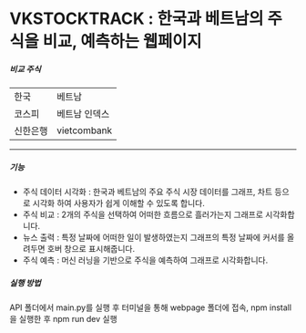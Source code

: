 <html>
  <body>
    <h1>VKSTOCKTRACK : 한국과 베트남의 주식을 비교, 예측하는 웹페이지</h1>
    <h5>비교 주식</h5>
    <table>
      <tr><td>한국</td><td>베트남</td></tr>
      <tr><td>코스피</td><td>베트남 인덱스</td></tr>                                  
      <tr><td>신한은행</td><td>vietcombank</td></tr>
    </table>
    <hr>
    <h5>기능</h5>
    <ul>
      <li>주식 데이터 시각화 : 한국과 베트남의 주요 주식 시장 데이터를 그래프, 차트 등으로 시각화 하여 사용자가 쉽게 이해할 수 있도록 합니다.</li>
      <li>주식 비교 : 2개의 주식을 선택하여 어떠한 흐름으로 흘러가는지 그래프로 시각화합니다.</li>
      <li>뉴스 출력 : 특정 날짜에 어떠한 일이 발생하였는지 그래프의 특정 날짜에 커서를 올려두면 호버 창으로 표시해줍니다.</li>
      <li>주식 예측 : 머신 러닝을 기반으로 주식을 예측하여 그래프로 시각화합니다.</li>
    </ul>
    <h5>실행 방법</h5>
    API 폴더에서 main.py를 실행 후
    터미널을 통해 webpage 폴더에 접속, npm install을 실행한 후 npm run dev 실행
  </body>
</html>
